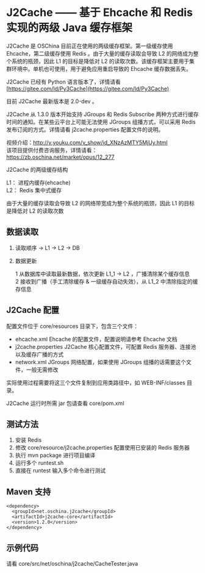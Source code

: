 # J2Cache —— 基于 Ehcache 和 Redis 实现的两级 Java 缓存框架


J2Cache 是 OSChina 目前正在使用的两级缓存框架。第一级缓存使用 Ehcache，第二级缓存使用 Redis 。由于大量的缓存读取会导致 L2 的网络成为整个系统的瓶颈，因此 L1 的目标是降低对 L2 的读取次数。该缓存框架主要用于集群环境中。单机也可使用，用于避免应用重启导致的 Ehcache 缓存数据丢失。

J2Cache 已经有 Python 语言版本了，详情请看 [https://gitee.com/ld/Py3Cache](https://gitee.com/ld/Py3Cache)

目前 J2Cache 最新版本是 2.0-dev 。

J2Cache 从 1.3.0 版本开始支持 JGroups 和 Redis Subscribe 两种方式进行缓存时间的通知。在某些云平台上可能无法使用 JGroups 组播方式，可以采用 Redis 发布订阅的方式。详情请看 j2cache.properties 配置文件的说明。

视频介绍：http://v.youku.com/v_show/id_XNzAzMTY5MjUy.html  
该项目提供付费咨询服务，详情请看：https://zb.oschina.net/market/opus/12_277

J2Cache 的两级缓存结构

L1： 进程内缓存(ehcache)   
L2： Redis 集中式缓存

由于大量的缓存读取会导致 L2 的网络带宽成为整个系统的瓶颈，因此 L1 的目标是降低对 L2 的读取次数

		 
## 数据读取

1. 读取顺序  -> L1 -> L2 -> DB

2. 数据更新

    1 从数据库中读取最新数据，依次更新 L1_1 -> L2 ，广播清除某个缓存信息  
    2 接收到广播（手工清除缓存 & 一级缓存自动失效），从 L1\_2 中清除指定的缓存信息

## J2Cache 配置

配置文件位于 core/resources 目录下，包含三个文件：

* ehcache.xml Ehcache 的配置文件，配置说明请参考 Ehcache 文档
* j2cache.properties J2Cache 核心配置文件，可配置 Redis 服务器、连接池以及缓存广播的方式
* network.xml JGroups 网络配置，如果使用 JGroups 组播的话需要这个文件，一般无需修改

实际使用过程需要将这三个文件复制到应用类路径中，如 WEB-INF/classes 目录。

J2Cache 运行时所需 jar 包请查看 core/pom.xml

## 测试方法

1. 安装 Redis  
2. 修改 core/resource/j2cache.properties  配置使用已安装的 Redis 服务器
3. 执行 mvn package 进行项目编译  
4. 运行多个 runtest.sh 
5. 直接在 runtest 输入多个命令进行测试

## Maven 支持 

```
<dependency>
  <groupId>net.oschina.j2cache</groupId>  
  <artifactId>j2cache-core</artifactId>  
  <version>1.2.0</version>  
</dependency>
```
## 示例代码

请看 core/src/net/oschina/j2cache/CacheTester.java
